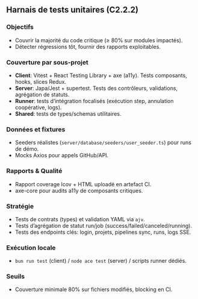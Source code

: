 ## Harnais de tests unitaires (C2.2.2)

### Objectifs
- Couvrir la majorité du code critique (≥ 80% sur modules impactés).
- Détecter régressions tôt, fournir des rapports exploitables.

### Couverture par sous‑projet
- **Client**: Vitest + React Testing Library + axe (a11y). Tests composants, hooks, slices Redux.
- **Server**: Japa/Jest + supertest. Tests des contrôleurs, validations, agrégation de statuts.
- **Runner**: tests d’intégration focalisés (exécution step, annulation coopérative, logs).
- **Shared**: tests de types/schemas utilitaires.

### Données et fixtures
- Seeders réalistes (`server/database/seeders/user_seeder.ts`) pour runs de démo.
- Mocks Axios pour appels GitHub/API.

### Rapports & Qualité
- Rapport coverage lcov + HTML uploadé en artefact CI.
- axe-core pour audits a11y de composants critiques.

### Stratégie
- Tests de contrats (types) et validation YAML via `ajv`.
- Tests d’agrégation de statut run/job (success/failed/canceled/running).
- Tests des endpoints clés: login, projets, pipelines sync, runs, logs SSE.

### Exécution locale
- `bun run test` (client) / `node ace test` (server) / scripts runner dédiés.

### Seuils
- Couverture minimale 80% sur fichiers modifiés, blocking en CI.


